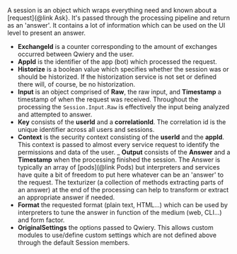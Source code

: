 A session is an object which wraps everything need and known about a [request]{@link Ask}. It's passed through the processing pipeline and return as an 'answer'. It contains a lot of information which can be used on the UI level to present an answer.

 - **ExchangeId** is a counter corresponding to the amount of exchanges occurred between Qwiery and the user.
 - **AppId** is the identifier of the app (bot) which processed the request.
 - **Historize** is a boolean value which specifies whether the session was or should be historized. If the historization service is not set or defined there will, of course, be no historization.
 - **Input** is an object comprised of **Raw**, the raw input, and **Timestamp** a timestamp of when the request was received. Throughout the processing the `Session.Input.Raw` is effectively the input being analyzed and attempted to answer.
 - **Key** consists of the **userId** and a **correlationId**. The correlation id is the unique identifier across all users and sessions.
 - **Context** is the security context consisting of the **userId** and the **appId**. This context is passed to almost every service request to identify the permissions and data of the user.
 _ **Output** consists of the **Answer** and a **Timestamp** when the processing finished the session. The Answer is typically an array of [pods](@link Pods) but interpreters and services have quite a bit of freedom to put here whatever can be an 'answer' to the request. The texturizer (a collection of methods extracting parts of an answer) at the end of the processing can help to transform or extract an appropriate answer if needed.
 - **Format** the requested format (plain text, HTML...) which can be used by interpreters to tune the answer in function of the medium (web, CLI...) and form factor.
 - **OriginalSettings** the options passed to Qwiery. This allows custom modules to use/define custom settings which are not defined above through the default Session members.
 
 